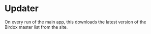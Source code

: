 # Updater
On every run of the main app, this downloads the latest version of the Birdox master list from the site.